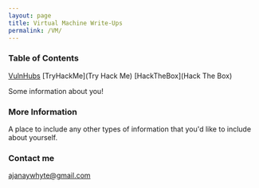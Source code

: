 ```yaml
---
layout: page
title: Virtual Machine Write-Ups
permalink: /VM/
---
```


### Table of Contents

[VulnHubs](VulnHubs)
[TryHackMe](Try Hack Me)
[HackTheBox](Hack The Box)

Some information about you!

### More Information

A place to include any other types of information that you'd like to include about yourself.

### Contact me

[ajanaywhyte@gmail.com](mailto:ajanaywhyte@gmail.com)
